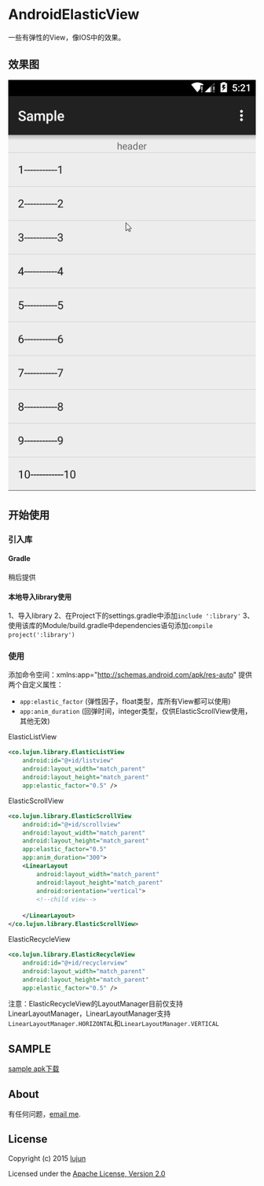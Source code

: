 # AndroidElasticView
一些有弹性的View，像IOS中的效果。

## 效果图
<img src="/screenshots/androidelasticview.gif" alt="androidelasticview" title="androidelasticview" />

## 开始使用
### 引入库
#### Gradle
稍后提供

#### 本地导入library使用
1、导入library
2、在Project下的settings.gradle中添加`include ':library'`
3、使用该库的Module/build.gradle中dependencies语句添加`compile project(':library')`

### 使用
添加命令空间：xmlns:app="http://schemas.android.com/apk/res-auto"
提供两个自定义属性：
* `app:elastic_factor` (弹性因子，float类型，库所有View都可以使用)
* `app:anim_duration` (回弹时间，integer类型，仅供ElasticScrollView使用，其他无效)

ElasticListView
```xml
<co.lujun.library.ElasticListView
    android:id="@+id/listview"
    android:layout_width="match_parent"
    android:layout_height="match_parent"
    app:elastic_factor="0.5" />
```

ElasticScrollView
```xml
<co.lujun.library.ElasticScrollView
    android:id="@+id/scrollview"
    android:layout_width="match_parent"
    android:layout_height="match_parent"
    app:elastic_factor="0.5"
    app:anim_duration="300">
    <LinearLayout
        android:layout_width="match_parent"
        android:layout_height="match_parent"
        android:orientation="vertical">
        <!--child view-->

    </LinearLayout>
</co.lujun.library.ElasticScrollView>
```

ElasticRecycleView
```xml
<co.lujun.library.ElasticRecycleView
    android:id="@+id/recyclerview"
    android:layout_width="match_parent"
    android:layout_height="match_parent"
    app:elastic_factor="0.5" />
```
注意：ElasticRecycleView的LayoutManager目前仅支持LinearLayoutManager，LinearLayoutManager支持`LinearLayoutManager.HORIZONTAL`和`LinearLayoutManager.VERTICAL`

## SAMPLE
[sample apk下载](/sample/sample-release.apk)

## About
有任何问题，[email me](mailto:lujunat1993@gmail.com).

## License
Copyright (c) 2015 [lujun](http://lujun.co)

Licensed under the [Apache License, Version 2.0](http://www.apache.org/licenses/LICENSE-2.0.html)